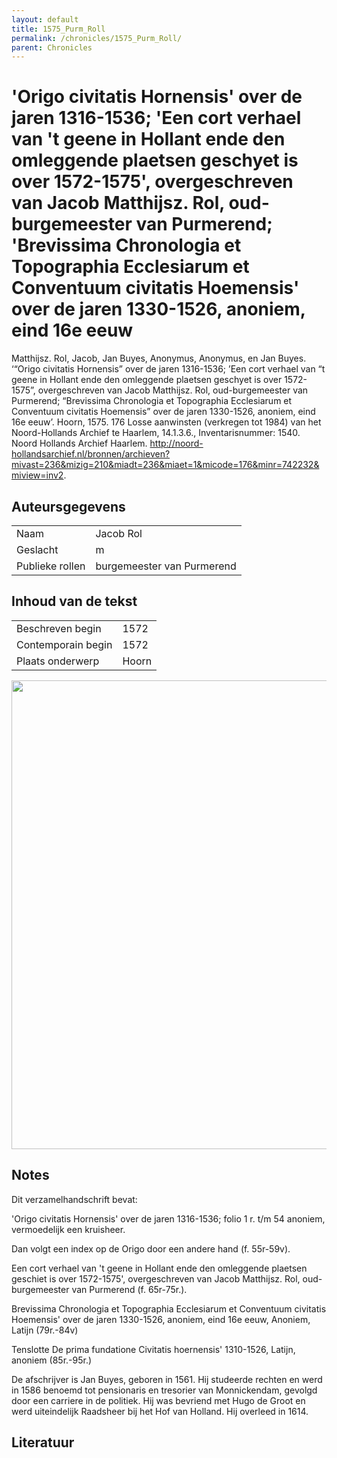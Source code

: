 ```yaml
---
layout: default
title: 1575_Purm_Roll
permalink: /chronicles/1575_Purm_Roll/
parent: Chronicles
--- 
```



# 'Origo civitatis Hornensis' over de jaren 1316-1536; 'Een cort verhael van 't geene in Hollant ende den omleggende plaetsen geschyet is over 1572-1575', overgeschreven van Jacob Matthijsz. Rol, oud-burgemeester van Purmerend; 'Brevissima Chronologia et Topographia Ecclesiarum et Conventuum civitatis Hoemensis' over de jaren 1330-1526, anoniem, eind 16e eeuw 

Matthijsz. Rol, Jacob, Jan Buyes, Anonymus, Anonymus, en Jan Buyes. ‘“Origo civitatis Hornensis” over de jaren 1316-1536; ’Een cort verhael van “t geene in Hollant ende den omleggende plaetsen geschyet is over 1572-1575”, overgeschreven van Jacob Matthijsz. Rol, oud-burgemeester van Purmerend; “Brevissima Chronologia et Topographia Ecclesiarum et Conventuum civitatis Hoemensis” over de jaren 1330-1526, anoniem, eind 16e eeuw’. Hoorn, 1575. 176 Losse aanwinsten (verkregen tot 1984) van het Noord-Hollands Archief te Haarlem, 14.1.3.6., Inventarisnummer: 1540. Noord Hollands Archief Haarlem. http://noord-hollandsarchief.nl/bronnen/archieven?mivast=236&mizig=210&miadt=236&miaet=1&micode=176&minr=742232&miview=inv2. 

## Auteursgegevens 

| | | 
| --------------- | --------------- | 
| Naam | Jacob Rol | 
| Geslacht | m | 
| Publieke rollen | burgemeester van Purmerend | 

## Inhoud van de tekst 

| | | 
| --------------- | --------------- | 
| Beschreven begin | 1572 | 
| Contemporain begin | 1572 | 
| Plaats onderwerp | Hoorn | 

[<img src="..\..\barplots_chronicles\1575_Purm_Roll.jpg" width="750"/>](..\..\barplots_chronicles\1575_Purm_Roll.jpg) 

## Notes 

Dit verzamelhandschrift bevat:

'Origo civitatis Hornensis' over de jaren 1316-1536; folio 1 r. t/m 54
anoniem, vermoedelijk een kruisheer.

Dan volgt een index op de Origo door een andere hand (f. 55r-59v).

Een cort verhael van 't geene in Hollant ende den omleggende plaetsen geschiet
is over 1572-1575', overgeschreven van Jacob Matthijsz. Rol, oud-burgemeester
van Purmerend (f. 65r-75r.).

Brevissima Chronologia et Topographia Ecclesiarum et Conventuum civitatis
Hoemensis' over de jaren 1330-1526, anoniem, eind 16e eeuw, Anoniem, Latijn
(79r.-84v)

Tenslotte De prima fundatione Civitatis hoernensis' 1310-1526, Latijn, anoniem
(85r.-95r.)

De afschrijver is Jan Buyes, geboren in 1561. Hij studeerde rechten en werd in
1586 benoemd tot pensionaris en tresorier van Monnickendam, gevolgd door een
carriere in de politiek. Hij was bevriend met Hugo de Groot en werd
uiteindelijk Raadsheer bij het Hof van Holland. Hij overleed in 1614.





## Literatuur 

